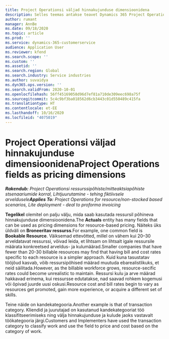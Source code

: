 ```yaml
---
title: Project Operationsi väljad hinnakujunduse dimensioonidena
description: Selles teemas antakse teavet Dynamics 365 Project Operationsi hinnakujunduse dimensioonidena väljade kasutamise kohta.
author: rumant
manager: AnnBe
ms.date: 09/18/2020
ms.topic: article
ms.prod: ''
ms.service: dynamics-365-customerservice
audience: Application User
ms.reviewer: kfend
ms.search.scope: ''
ms.custom: ''
ms.assetid: ''
ms.search.region: Global
ms.search.industry: Service industries
ms.author: suvaidya
ms.dyn365.ops.version: ''
ms.search.validFrom: 2020-10-01
ms.openlocfilehash: 56ff45169058d96d7ef81a710de309eec698a75f
ms.sourcegitcommit: 5c4c9bf3ba018562d6cb3443c01d550489c415fa
ms.translationtype: HT
ms.contentlocale: et-EE
ms.lasthandoff: 10/16/2020
ms.locfileid: "4075019"
---
```

# <a name="project-operations-fields-as-pricing-dimensions"></a><span data-ttu-id="43cba-103">Project Operationsi väljad hinnakujunduse dimensioonidena</span><span class="sxs-lookup"><span data-stu-id="43cba-103">Project Operations fields as pricing dimensions</span></span>

<span data-ttu-id="43cba-104">_**Rakendub:** Project Operationsi ressurssipõhiste/mitteaktsiapõhiste stsenaariumide korral,  Lihtjuurutamine - tehing fiktiivsele arveldusele_</span><span class="sxs-lookup"><span data-stu-id="43cba-104">_**Applies To:** Project Operations for resource/non-stocked based scenarios, Lite deployment - deal to proforma invoicing_</span></span>

<span data-ttu-id="43cba-105">**Tegelikel** olemitel on palju välju, mida saab kasutada ressursil põhineva hinnakujunduse dimensioonidena.</span><span class="sxs-lookup"><span data-stu-id="43cba-105">The **Actuals** entity has many fields that can be used as pricing dimensions for resource-based pricing.</span></span> <span data-ttu-id="43cba-106">Näiteks üks üldväli on **Broneeritav ressurss**.</span><span class="sxs-lookup"><span data-stu-id="43cba-106">For example, one common field is **Bookable Resource**.</span></span> <span data-ttu-id="43cba-107">Väiksemad ettevõtted, millel on vähem kui 20–30 arveldatavat ressurssi, võivad leida, et lihtsam on lihtsalt igale ressursile määrata konkreetsed arveldus- ja kulumäärad.</span><span class="sxs-lookup"><span data-stu-id="43cba-107">Smaller companies that have fewer than 20-30 billable resources may find that having bill and cost rates specific to each resource is a simpler approach.</span></span> <span data-ttu-id="43cba-108">Kuid kuna tasustatav tööjõud kasvab, võib ressursipõhised määrad muutuda ebarealistlikuks, et neid säilitada.</span><span class="sxs-lookup"><span data-stu-id="43cba-108">However, as the billable workforce grows, resource-secific rates could become unrealistic to maintain.</span></span> <span data-ttu-id="43cba-109">Ressursi kulu ja arve määrad hakkavad erinema, kui ressursse edutatakse, nad saavad rohkem kogemusi või õpivad juurde uusi oskusi.</span><span class="sxs-lookup"><span data-stu-id="43cba-109">Resource cost and bill rates begin to vary as resources get promoted, gain more experience, or acquire a different set of skills.</span></span> 

<span data-ttu-id="43cba-110">Teine näide on kandekategooria.</span><span class="sxs-lookup"><span data-stu-id="43cba-110">Another example is that of transaction category.</span></span> <span data-ttu-id="43cba-111">Kliendid ja juurutajad on kasutanud kandekategooriat töö klassifitseerimiseks ning välja hinnakujunduse ja kulude jaoks vastavalt töökategooria järgi.</span><span class="sxs-lookup"><span data-stu-id="43cba-111">Customers and Implementers have used the transaction category to classify work and use the field to price and cost based on the category of work.</span></span>
